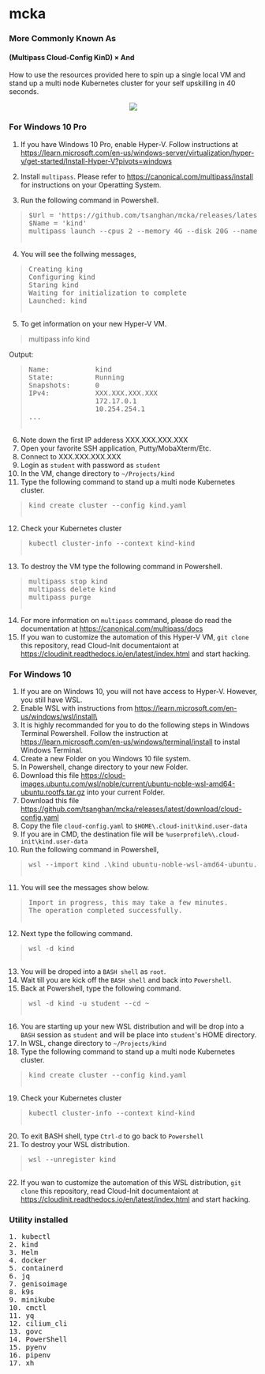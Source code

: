 # mcka

### More Commonly Known As

#### (Multipass Cloud-Config KinD) &times; And

How to use the resources provided here to spin up a single local VM and stand up a multi node Kubernetes cluster for your self upskilling in 40 seconds.

<p align="center"><img src="/assets/mcka-demo.gif?raw=true"/></p>

### For Windows 10 Pro

1. If you have Windows 10 Pro, enable Hyper-V. Follow instructions at https://learn.microsoft.com/en-us/windows-server/virtualization/hyper-v/get-started/Install-Hyper-V?pivots=windows

2. Install `multipass`. Please refer to https://canonical.com/multipass/install for instructions on your Operatting System.

3. Run the following command in Powershell.

> <pre>$Url = 'https://github.com/tsanghan/mcka/releases/latest/download/cloud-config.yaml'
> $Name = 'kind'
> multipass launch --cpus 2 --memory 4G --disk 20G --name $Name 24.04 --timeout 1200 --cloud-init $Url

4. You will see the follwing messages,
> <pre>
> Creating king
> Configuring kind
> Staring kind
> Waiting for initialization to complete
> Launched: kind

5. To get information on your new Hyper-V VM.
> multipass info kind

Output:<br>

><pre>Name:           kind
>State:          Running
>Snapshots:      0
>IPv4:           XXX.XXX.XXX.XXX
>                 172.17.0.1
>                 10.254.254.1
>...

6. Note down the first IP adderess XXX.XXX.XXX.XXX
7. Open your favorite SSH application, Putty/MobaXterm/Etc.
8. Connect to XXX.XXX.XXX.XXX
9. Login as `student` with password as `student`
10. In the VM, change directory to `~/Projects/kind`
11. Type the following command to stand up a multi node Kubernetes cluster.
> <pre>kind create cluster --config kind.yaml
12. Check your Kubernetes cluster
> <pre>kubectl cluster-info --context kind-kind
13. To destroy the VM type the following command in Powershell.
> <pre>multipass stop kind
> multipass delete kind
> multipass purge
14. For more information on `multipass` command, please do read the documentation at https://canonical.com/multipass/docs
15. If you wan to customize the automation of this Hyper-V VM, `git clone` this repository, read Cloud-Init documentaiont at https://cloudinit.readthedocs.io/en/latest/index.html and start hacking.

### For Windows 10
1. If you are on Windows 10, you will not have access to Hyper-V. However, you still have WSL.
2. Enable WSL with instructions from https://learn.microsoft.com/en-us/windows/wsl/install\
3. It is highly recommanded for you to do the following steps in Windows Terminal Powershell. Follow the instruction at https://learn.microsoft.com/en-us/windows/terminal/install to instal Windows Terminal.
4. Create a new Folder on you Windows 10 file system.
5. In Powershell, change directory to your new Folder.
6. Download this file https://cloud-images.ubuntu.com/wsl/noble/current/ubuntu-noble-wsl-amd64-ubuntu.rootfs.tar.gz into your current Folder.
7. Download this file https://github.com/tsanghan/mcka/releases/latest/download/cloud-config.yaml
8. Copy the file `cloud-config.yaml` to `$HOME\.cloud-init\kind.user-data`
9. If you are in CMD, the destination file will be `%userprofile%\.cloud-init\kind.user-data`
10. Run the following command in Powershell,
> <pre>wsl --import kind .\kind ubuntu-noble-wsl-amd64-ubuntu.rootfs.tar.gz
11. You will see the messages show below.
> <pre>Import in progress, this may take a few minutes.
> The operation completed successfully.
12. Next type the following command.
> <pre>wsl -d kind
13. You will be droped into a `BASH shell` as `root`.
14. Wait till you are kick off the `BASH shell` and back into `Powershell`.
15. Back at Powershell, type the following command.
> <pre>wsl -d kind -u student --cd ~
16. You are starting up your new WSL distribution and will be drop into a `BASH` session as `student` and will be place into `student`'s HOME directory.
17. In WSL, change directory to `~/Projects/kind`
18. Type the following command to stand up a multi node Kubernetes cluster.
> <pre>kind create cluster --config kind.yaml
19. Check your Kubernetes cluster
> <pre>kubectl cluster-info --context kind-kind
20. To exit BASH shell, type `Ctrl-d` to go back to `Powershell`
21. To destroy your WSL distribution.
> <pre>wsl --unregister kind
22. If you wan to customize the automation of this WSL distribution, `git clone` this repository, read Cloud-Init documentaiont at https://cloudinit.readthedocs.io/en/latest/index.html and start hacking.


### Utility installed
<pre>
1. kubectl
2. kind
3. Helm
4. docker
5. containerd
6. jq
7. genisoimage
8. k9s
9. minikube
10. cmctl
11. yq
12. cilium_cli
13. govc
14. PowerShell
15. pyenv
16. pipenv
17. xh